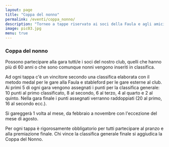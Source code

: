 ```yaml
---
layout: page
title: "Coppa del nonno"
permalink: /eventi/coppa_nonno/
description: "Torneo a tappe riservato ai soci della Faula e agli amici over 60"
image: pic03.jpg
menu: true
---
```


###  Coppa del nonno 

Possono partecipare alla gara tutti/e i soci del nostro club, quelli che hanno più di 60 anni o che sono comunque nonni vengono inseriti in classifica.

Ad ogni tappa c'è un vincitore secondo una classifica elaborata con il metodo medal per le gare alla Faula e stableford per le gare esterne al club. Ai primi 5 di ogni gara vengono assegnati i punti per la classifica generale: 10 punti al primo classificato, 8 al secondo, 6 al terzo, 4 al quarto e 2 al quinto. Nella gara finale i punti assegnati verranno raddoppiati (20 al primo, 16 al secondo ecc.).

Si gareggerà 1 volta al mese, da febbraio a novembre con l'eccezione del mese di agosto.

Per ogni tappa è rigorosamente obbligatorio per tutti partecipare al pranzo e alla premiazione finale.
Chi vince la classifica generale finale si aggiudica la Coppa del Nonno.